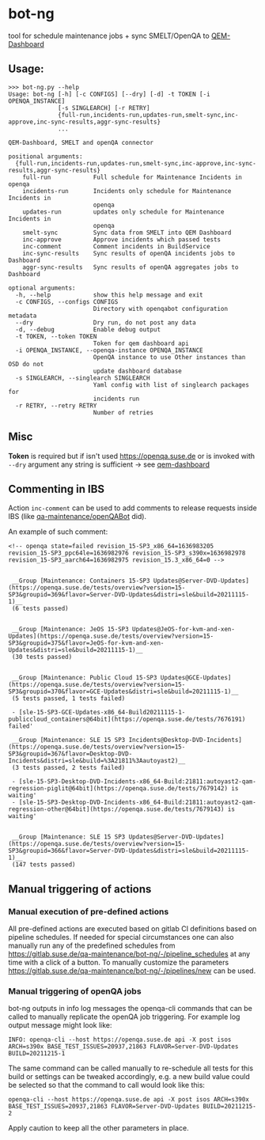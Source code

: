 # bot-ng

tool for schedule maintenance jobs + sync SMELT/OpenQA to [QEM-Dashboard](https://github.com/openSUSE/qem-dashboard)

## Usage:

    >>> bot-ng.py --help
    Usage: bot-ng [-h] [-c CONFIGS] [--dry] [-d] -t TOKEN [-i OPENQA_INSTANCE]
                  [-s SINGLEARCH] [-r RETRY]
                  {full-run,incidents-run,updates-run,smelt-sync,inc-approve,inc-sync-results,aggr-sync-results}
                  ...

    QEM-Dashboard, SMELT and openQA connector

    positional arguments:
      {full-run,incidents-run,updates-run,smelt-sync,inc-approve,inc-sync-results,aggr-sync-results}
        full-run            Full schedule for Maintenance Incidents in openqa
        incidents-run       Incidents only schedule for Maintenance Incidents in
                            openqa
        updates-run         updates only schedule for Maintenance Incidents in
                            openqa
        smelt-sync          Sync data from SMELT into QEM Dashboard
        inc-approve         Approve incidents which passed tests
        inc-comment         Comment incidents in BuildService
        inc-sync-results    Sync results of openQA incidents jobs to Dashboard
        aggr-sync-results   Sync results of openQA aggregates jobs to Dashboard

    optional arguments:
      -h, --help            show this help message and exit
      -c CONFIGS, --configs CONFIGS
                            Directory with openqabot configuration metadata
      --dry                 Dry run, do not post any data
      -d, --debug           Enable debug output
      -t TOKEN, --token TOKEN
                            Token for qem dashboard api
      -i OPENQA_INSTANCE, --openqa-instance OPENQA_INSTANCE
                            OpenQA instance to use Other instances than OSD do not
                            update dashboard database
      -s SINGLEARCH, --singlearch SINGLEARCH
                            Yaml config with list of singlearch packages for
                            incidents run
      -r RETRY, --retry RETRY
                            Number of retries

## Misc

**Token** is required but if isn't used https://openqa.suse.de or is invoked with
`--dry` argument any string is sufficient -> see [qem-dashboard](https://gitlab.suse.de/opensuse/qem-dashboard/-/issues/15)

## Commenting in IBS

Action `inc-comment` can be used to add comments to release requests inside IBS (like [qa-maintenance/openQABot](https://gitlab.suse.de/qa-maintenance/openQABot) did).

An example of such comment:

```
<!-- openqa state=failed revision_15-SP3_x86_64=1636983205 revision_15-SP3_ppc64le=1636982976 revision_15-SP3_s390x=1636982978 revision_15-SP3_aarch64=1636982975 revision_15.3_x86_64=0 -->


 __Group [Maintenance: Containers 15-SP3 Updates@Server-DVD-Updates](https://openqa.suse.de/tests/overview?version=15-SP3&groupid=369&flavor=Server-DVD-Updates&distri=sle&build=20211115-1)__
 (6 tests passed)


 __Group [Maintenance: JeOS 15-SP3 Updates@JeOS-for-kvm-and-xen-Updates](https://openqa.suse.de/tests/overview?version=15-SP3&groupid=375&flavor=JeOS-for-kvm-and-xen-Updates&distri=sle&build=20211115-1)__
 (30 tests passed)


 __Group [Maintenance: Public Cloud 15-SP3 Updates@GCE-Updates](https://openqa.suse.de/tests/overview?version=15-SP3&groupid=370&flavor=GCE-Updates&distri=sle&build=20211115-1)__
 (5 tests passed, 1 tests failed)

 - [sle-15-SP3-GCE-Updates-x86_64-Build20211115-1-publiccloud_containers@64bit](https://openqa.suse.de/tests/7676191) failed'

 __Group [Maintenance: SLE 15 SP3 Incidents@Desktop-DVD-Incidents](https://openqa.suse.de/tests/overview?version=15-SP3&groupid=367&flavor=Desktop-DVD-Incidents&distri=sle&build=%3A21811%3Aautoyast2)__
 (3 tests passed, 2 tests failed)

 - [sle-15-SP3-Desktop-DVD-Incidents-x86_64-Build:21811:autoyast2-qam-regression-piglit@64bit](https://openqa.suse.de/tests/7679142) is waiting'
 - [sle-15-SP3-Desktop-DVD-Incidents-x86_64-Build:21811:autoyast2-qam-regression-other@64bit](https://openqa.suse.de/tests/7679143) is waiting'


 __Group [Maintenance: SLE 15 SP3 Updates@Server-DVD-Updates](https://openqa.suse.de/tests/overview?version=15-SP3&groupid=366&flavor=Server-DVD-Updates&distri=sle&build=20211115-1)__
 (147 tests passed)
```

## Manual triggering of actions

### Manual execution of pre-defined actions

All pre-defined actions are executed based on gitlab CI definitions based on
pipeline schedules. If needed for special circumstances one can also manually
run any of the predefined schedules from
https://gitlab.suse.de/qa-maintenance/bot-ng/-/pipeline_schedules at any time
with a click of a button.
To manually customize the parameters
https://gitlab.suse.de/qa-maintenance/bot-ng/-/pipelines/new
can be used.

### Manual triggering of openQA jobs

bot-ng outputs in info log messages the openqa-cli commands that can be called
to manually replicate the openQA job triggering. For example log output
message might look like:

```
INFO: openqa-cli --host https://openqa.suse.de api -X post isos ARCH=s390x BASE_TEST_ISSUES=20937,21863 FLAVOR=Server-DVD-Updates BUILD=20211215-1
```

The same command can be called manually to re-schedule all tests for this
build or settings can be tweaked accordingly, e.g. a new build value could
be selected so that the command to call would look like this:

```
openqa-cli --host https://openqa.suse.de api -X post isos ARCH=s390x BASE_TEST_ISSUES=20937,21863 FLAVOR=Server-DVD-Updates BUILD=20211215-2
```

Apply caution to keep all the other parameters in place.
